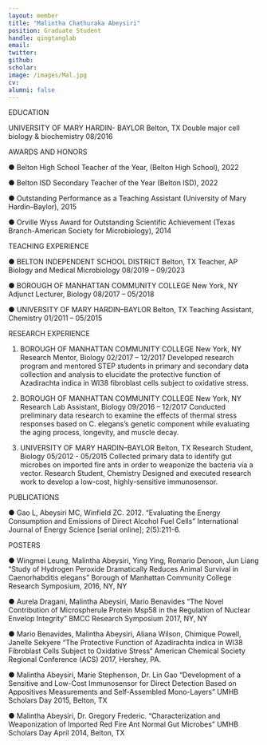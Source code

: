 ```yaml
---
layout: member
title: "Malintha Chathuraka Abeysiri"
position: Graduate Student
handle: qingtanglab
email: 
twitter: 
github: 
scholar: 
image: /images/Mal.jpg
cv: 
alumni: false
---
```


EDUCATION

  UNIVERSITY OF MARY HARDIN- BAYLOR Belton, TX
  Double major cell biology & biochemistry 08/2016

AWARDS AND HONORS

  ● Belton High School Teacher of the Year, (Belton High School), 2022

  ● Belton ISD Secondary Teacher of the Year (Belton ISD), 2022

  ● Outstanding Performance as a Teaching Assistant (University of Mary
Hardin–Baylor), 2015

  ● Orville Wyss Award for Outstanding Scientific Achievement (Texas
Branch-American Society for Microbiology), 2014

TEACHING EXPERIENCE

  ● BELTON INDEPENDENT SCHOOL DISTRICT Belton, TX
Teacher, AP Biology and Medical Microbiology 08/2019 – 09/2023

  ● BOROUGH OF MANHATTAN COMMUNITY COLLEGE New York, NY
Adjunct Lecturer, Biology 08/2017 – 05/2018

  ● UNIVERSITY OF MARY HARDIN–BAYLOR Belton, TX
Teaching Assistant, Chemistry 01/2011 – 05/2015

RESEARCH EXPERIENCE

1. BOROUGH OF MANHATTAN COMMUNITY COLLEGE New York, NY
Research Mentor, Biology 02/2017 – 12/2017
Developed research program and mentored STEP students in primary and secondary data
collection and analysis to elucidate the protective function of Azadirachta indica in WI38
fibroblast cells subject to oxidative stress.

3. BOROUGH OF MANHATTAN COMMUNITY COLLEGE New York, NY
Research Lab Assistant, Biology 09/2016 – 12/2017
Conducted preliminary data research to examine the effects of thermal stress responses based on
C. elegans’s genetic component while evaluating the aging process, longevity, and muscle decay.

5. UNIVERSITY OF MARY HARDIN–BAYLOR Belton, TX
Research Student, Biology 05/2012 - 05/2015
Collected primary data to identify gut microbes on imported fire ants in order to weaponize the
bacteria via a vector.
Research Student, Chemistry
Designed and executed research work to develop a low-cost, highly-sensitive immunosensor.

PUBLICATIONS

  ● Gao L, Abeysiri MC, Winfield ZC. 2012. “Evaluating the Energy Consumption and
Emissions of Direct Alcohol Fuel Cells” International Journal of Energy Science [serial
online]; 2(5):211-6.

POSTERS

  ● Wingmei Leung, Malintha Abeysiri, Ying Ying, Romario Denoon, Jun Liang “Study of
Hydrogen Peroxide Dramatically Reduces Animal Survival in Caenorhabditis elegans”
Borough of Manhattan Community College Research Symposium, 2016, NY, NY

  ● Aurela Dragani, Malintha Abeysiri, Mario Benavides “The Novel Contribution of
Microspherule Protein Msp58 in the Regulation of Nuclear Envelop Integrity” BMCC
Research Symposium 2017, NY, NY

  ● Mario Benavides, Malintha Abeysiri, Aliana Wilson, Chimique Powell, Janelle Sekyere
“The Protective Function of Azadirachta indica in WI38 Fibroblast Cells Subject to
Oxidative Stress“ American Chemical Society Regional Conference (ACS) 2017,
Hershey, PA.

  ● Malintha Abeysiri, Marie Stephenson, Dr. Lin Gao “Development of a Sensitive and
Low-Cost Immunosensor for Direct Detection Based on Appositives Measurements and
Self-Assembled Mono-Layers” UMHB Scholars Day 2015, Belton, TX

  ● Malintha Abeysiri, Dr. Gregory Frederic. “Characterization and Weaponization of
Imported Red Fire Ant Normal Gut Microbes” UMHB Scholars Day April 2014, Belton,
TX


